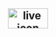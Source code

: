 ## <div align="center" ><a href="https://filipw98.github.io/FashionStore/" target="_blank" rel="noreferrer"> <img src="./src/assets/img/live-icon.png" alt="live icon" width="80" height="40"/> </a>  </div>
